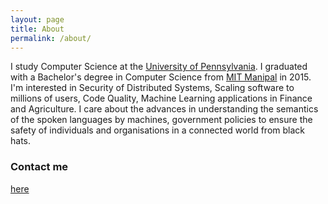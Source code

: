 ```yaml
---
layout: page
title: About
permalink: /about/
---
```

I study Computer Science at the <a href="http://www.cis.upenn.edu/">University of Pennsylvania</a>. I graduated with a Bachelor's degree in Computer Science from <a href="http://manipal.edu/mit.html">MIT Manipal</a> in 2015. I'm interested in Security of Distributed Systems, Scaling software to millions of users, Code Quality, Machine Learning applications in Finance and Agriculture. I care about the advances in understanding the semantics of the spoken languages by machines, government policies to ensure the safety of individuals and organisations in a connected world from black hats.

### Contact me

[here](mailto:sagar0327@gmail.com)